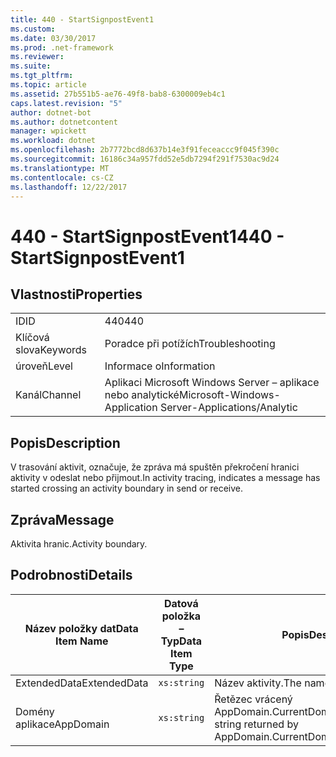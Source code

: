 ```yaml
---
title: 440 - StartSignpostEvent1
ms.custom: 
ms.date: 03/30/2017
ms.prod: .net-framework
ms.reviewer: 
ms.suite: 
ms.tgt_pltfrm: 
ms.topic: article
ms.assetid: 27b551b5-ae76-49f8-bab8-6300009eb4c1
caps.latest.revision: "5"
author: dotnet-bot
ms.author: dotnetcontent
manager: wpickett
ms.workload: dotnet
ms.openlocfilehash: 2b7772bcd8d637b14e3f91feceaccc9f045f390c
ms.sourcegitcommit: 16186c34a957fdd52e5db7294f291f7530ac9d24
ms.translationtype: MT
ms.contentlocale: cs-CZ
ms.lasthandoff: 12/22/2017
---
```

# <a name="440---startsignpostevent1"></a><span data-ttu-id="9fbf8-102">440 - StartSignpostEvent1</span><span class="sxs-lookup"><span data-stu-id="9fbf8-102">440 - StartSignpostEvent1</span></span>
## <a name="properties"></a><span data-ttu-id="9fbf8-103">Vlastnosti</span><span class="sxs-lookup"><span data-stu-id="9fbf8-103">Properties</span></span>  
  
|||  
|-|-|  
|<span data-ttu-id="9fbf8-104">ID</span><span class="sxs-lookup"><span data-stu-id="9fbf8-104">ID</span></span>|<span data-ttu-id="9fbf8-105">440</span><span class="sxs-lookup"><span data-stu-id="9fbf8-105">440</span></span>|  
|<span data-ttu-id="9fbf8-106">Klíčová slova</span><span class="sxs-lookup"><span data-stu-id="9fbf8-106">Keywords</span></span>|<span data-ttu-id="9fbf8-107">Poradce při potížích</span><span class="sxs-lookup"><span data-stu-id="9fbf8-107">Troubleshooting</span></span>|  
|<span data-ttu-id="9fbf8-108">úroveň</span><span class="sxs-lookup"><span data-stu-id="9fbf8-108">Level</span></span>|<span data-ttu-id="9fbf8-109">Informace o</span><span class="sxs-lookup"><span data-stu-id="9fbf8-109">Information</span></span>|  
|<span data-ttu-id="9fbf8-110">Kanál</span><span class="sxs-lookup"><span data-stu-id="9fbf8-110">Channel</span></span>|<span data-ttu-id="9fbf8-111">Aplikaci Microsoft Windows Server – aplikace nebo analytické</span><span class="sxs-lookup"><span data-stu-id="9fbf8-111">Microsoft-Windows-Application Server-Applications/Analytic</span></span>|  
  
## <a name="description"></a><span data-ttu-id="9fbf8-112">Popis</span><span class="sxs-lookup"><span data-stu-id="9fbf8-112">Description</span></span>  
 <span data-ttu-id="9fbf8-113">V trasování aktivit, označuje, že zpráva má spuštěn překročení hranici aktivity v odeslat nebo přijmout.</span><span class="sxs-lookup"><span data-stu-id="9fbf8-113">In activity tracing, indicates a message has started crossing an activity boundary in send or receive.</span></span>  
  
## <a name="message"></a><span data-ttu-id="9fbf8-114">Zpráva</span><span class="sxs-lookup"><span data-stu-id="9fbf8-114">Message</span></span>  
 <span data-ttu-id="9fbf8-115">Aktivita hranic.</span><span class="sxs-lookup"><span data-stu-id="9fbf8-115">Activity boundary.</span></span>  
  
## <a name="details"></a><span data-ttu-id="9fbf8-116">Podrobnosti</span><span class="sxs-lookup"><span data-stu-id="9fbf8-116">Details</span></span>  
  
|<span data-ttu-id="9fbf8-117">Název položky dat</span><span class="sxs-lookup"><span data-stu-id="9fbf8-117">Data Item Name</span></span>|<span data-ttu-id="9fbf8-118">Datová položka – Typ</span><span class="sxs-lookup"><span data-stu-id="9fbf8-118">Data Item Type</span></span>|<span data-ttu-id="9fbf8-119">Popis</span><span class="sxs-lookup"><span data-stu-id="9fbf8-119">Description</span></span>|  
|--------------------|--------------------|-----------------|  
|<span data-ttu-id="9fbf8-120">ExtendedData</span><span class="sxs-lookup"><span data-stu-id="9fbf8-120">ExtendedData</span></span>|`xs:string`|<span data-ttu-id="9fbf8-121">Název aktivity.</span><span class="sxs-lookup"><span data-stu-id="9fbf8-121">The name of the activity.</span></span>|  
|<span data-ttu-id="9fbf8-122">Domény aplikace</span><span class="sxs-lookup"><span data-stu-id="9fbf8-122">AppDomain</span></span>|`xs:string`|<span data-ttu-id="9fbf8-123">Řetězec vrácený AppDomain.CurrentDomain.FriendlyName.</span><span class="sxs-lookup"><span data-stu-id="9fbf8-123">The string returned by AppDomain.CurrentDomain.FriendlyName.</span></span>|
